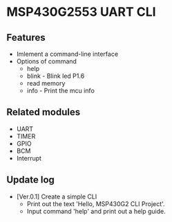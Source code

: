 # MSP430G2553 UART CLI

## Features

* Imlement a command-line interface
* Options of command
    * help
    * blink - Blink led P1.6
    * read memory
    * info - Print the mcu info

## Related modules

* UART
* TIMER
* GPIO
* BCM
* Interrupt

## Update log

* [Ver.0.1] Create a simple CLI
    * Print out the text 'Hello, MSP430G2 CLI Project'.
    * Input command 'help' and print out a help guide.